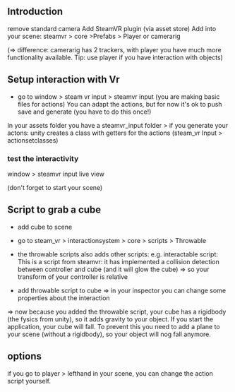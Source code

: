 ## Introduction

remove standard camera
Add SteamVR plugin (via asset store)
Add into your scene: steamvr > core >Prefabs > Player or camerarig

(=> difference: camerarig has 2 trackers, with player you have much more functionality available. Tip: use player if you have 
interaction with objects)

## Setup interaction with Vr

- go to window > steam vr input > steamvr input (you are making basic files for actions)
You can adapt the actions, but for now it's ok to push save and generate (you have to do this once!)

In your assets folder you have a steamvr_input folder > if you generate your actons: unity creates a class with
getters for the actions (steam_vr Input > actionsetclasses)

### test the interactivity

window > steamvr input live view

(don't forget to start your scene)

## Script to grab a cube

- add cube to scene

- go to steam_vr > interactionsystem > core > scripts > Throwable
-  the throwable scripts also adds other scripts: e.g. interactable script: This is a script from steamvr: it has implemented a collision detection between controller and cube (and it will glow the cube) => 
so your transform of your controller is relative

- add throwable script to cube
=> in your inspector you can change some properties about the interaction


=> now because you added the throwable script, your cube has a rigidbody (the fysics from unity), so it adds gravity to your object. If you
start the application, your cube will fall. To prevent this you need to add a plane to your scene (without a rigidbody), so your 
object will nog fall anymore.

## options

if you go to player  > lefthand in your scene, you can change the action script yourself.
